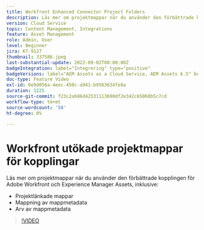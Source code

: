```yaml
---
title: Workfront Enhanced Connector Project Folders
description: Läs mer om projektmappar när du använder den förbättrade kopplingen för Adobe Workfront och Experience Manager Assets.
version: Cloud Service
topic: Content Management, Integrations
feature: Asset Management
role: Admin, User
level: Beginner
jira: KT-9127
thumbnail: 337586.jpeg
last-substantial-update: 2022-09-02T00:00:00Z
badgeIntegration: label="Integrering" type="positive"
badgeVersions: label="AEM Assets as a Cloud Service, AEM Assets 6.5" before-title="false"
doc-type: Feature Video
exl-id: 0e9d056a-4eec-450c-a941-b9563634fe8a
duration: 1225
source-git-commit: f23c2ab86d42531113690df2e342c65060b5c7cd
workflow-type: tm+mt
source-wordcount: '58'
ht-degree: 0%

---
```


# Workfront utökade projektmappar för kopplingar

Läs mer om projektmappar när du använder den förbättrade kopplingen för Adobe Workfront och Experience Manager Assets, inklusive:

+ Projektlänkade mappar
+ Mappning av mappmetadata
+ Arv av mappmetadata

>[!VIDEO](https://video.tv.adobe.com/v/337586?quality=12&learn=on)
